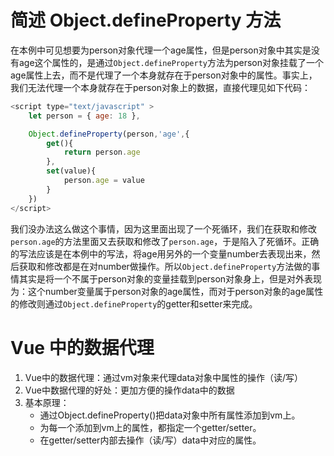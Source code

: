 # 简述 Object.defineProperty 方法
在本例中可见想要为person对象代理一个age属性，但是person对象中其实是没有age这个属性的，是通过`Object.defineProperty`方法为person对象挂载了一个age属性上去，而不是代理了一个本身就存在于person对象中的属性。事实上，我们无法代理一个本身就存在于person对象上的数据，直接代理见如下代码：
```javascript
<script type="text/javascript" >
    let person = { age: 18 },

    Object.defineProperty(person,'age',{
        get(){
            return person.age
        },
        set(value){
            person.age = value
        }
    })
</script>
```
我们没办法这么做这个事情，因为这里面出现了一个死循环，我们在获取和修改`person.age`的方法里面又去获取和修改了`person.age`，于是陷入了死循环。正确的写法应该是在本例中的写法，将age用另外的一个变量number去表现出来，然后获取和修改都是在对number做操作。所以`Object.defineProperty`方法做的事情其实是将一个不属于person对象的变量挂载到person对象身上，但是对外表现为：这个number变量属于person对象的age属性，而对于person对象的age属性的修改则通过`Object.defineProperty`的getter和setter来完成。

# Vue 中的数据代理
1. Vue中的数据代理：通过vm对象来代理data对象中属性的操作（读/写）
2. Vue中数据代理的好处：更加方便的操作data中的数据
3. 基本原理：
    - 通过Object.defineProperty()把data对象中所有属性添加到vm上。
    - 为每一个添加到vm上的属性，都指定一个getter/setter。
    - 在getter/setter内部去操作（读/写）data中对应的属性。